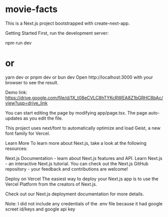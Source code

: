 # movie-facts



This is a Next.js project bootstrapped with create-next-app.

Getting Started
First, run the development server:

npm run dev
# or
yarn dev
or
pnpm dev
or
bun dev
Open http://localhost:3000 with your browser to see the result.

Demo link: https://drive.google.com/file/d/1X_t08eCVLC8hTYKcRWEA8Z1bGRHC8bAc/view?usp=drive_link

You can start editing the page by modifying app/page.tsx. The page auto-updates as you edit the file.

This project uses next/font to automatically optimize and load Geist, a new font family for Vercel.

Learn More
To learn more about Next.js, take a look at the following resources:

Next.js Documentation - learn about Next.js features and API.
Learn Next.js - an interactive Next.js tutorial.
You can check out the Next.js GitHub repository - your feedback and contributions are welcome!

Deploy on Vercel
The easiest way to deploy your Next.js app is to use the Vercel Platform from the creators of Next.js.

Check out our Next.js deployment documentation for more details.




Note: I did not include any credentials of the .env file because it had google screet id/keys and google api key
